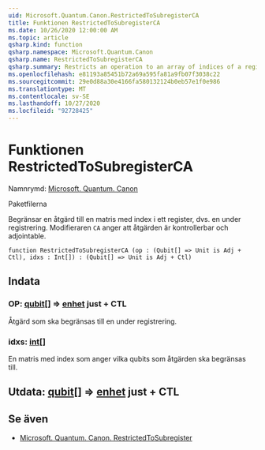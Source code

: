 ```yaml
---
uid: Microsoft.Quantum.Canon.RestrictedToSubregisterCA
title: Funktionen RestrictedToSubregisterCA
ms.date: 10/26/2020 12:00:00 AM
ms.topic: article
qsharp.kind: function
qsharp.namespace: Microsoft.Quantum.Canon
qsharp.name: RestrictedToSubregisterCA
qsharp.summary: Restricts an operation to an array of indices of a register, i.e., a subregister. The modifier `CA` indicates that the operation is controllable and adjointable.
ms.openlocfilehash: e81193a85451b72a69a595fa81a9fb07f3038c22
ms.sourcegitcommit: 29e0d88a30e4166fa580132124b0eb57e1f0e986
ms.translationtype: MT
ms.contentlocale: sv-SE
ms.lasthandoff: 10/27/2020
ms.locfileid: "92728425"
---
```

# <a name="restrictedtosubregisterca-function"></a>Funktionen RestrictedToSubregisterCA

Namnrymd: [Microsoft. Quantum. Canon](xref:Microsoft.Quantum.Canon)

Paketfilerna [](https://nuget.org/packages/)


Begränsar en åtgärd till en matris med index i ett register, dvs. en under registrering.
Modifieraren `CA` anger att åtgärden är kontrollerbar och adjointable.

```qsharp
function RestrictedToSubregisterCA (op : (Qubit[] => Unit is Adj + Ctl), idxs : Int[]) : (Qubit[] => Unit is Adj + Ctl)
```


## <a name="input"></a>Indata

### <a name="op--qubit--unit-adj--ctl"></a>OP: [qubit](xref:microsoft.quantum.lang-ref.qubit)[] => [enhet](xref:microsoft.quantum.lang-ref.unit) just + CTL

Åtgärd som ska begränsas till en under registrering.


### <a name="idxs--int"></a>idxs: [int](xref:microsoft.quantum.lang-ref.int)[]

En matris med index som anger vilka qubits som åtgärden ska begränsas till.



## <a name="output--qubit--unit-adj--ctl"></a>Utdata: [qubit](xref:microsoft.quantum.lang-ref.qubit)[] => [enhet](xref:microsoft.quantum.lang-ref.unit) just + CTL



## <a name="see-also"></a>Se även

- [Microsoft. Quantum. Canon. RestrictedToSubregister](xref:Microsoft.Quantum.Canon.RestrictedToSubregister)
